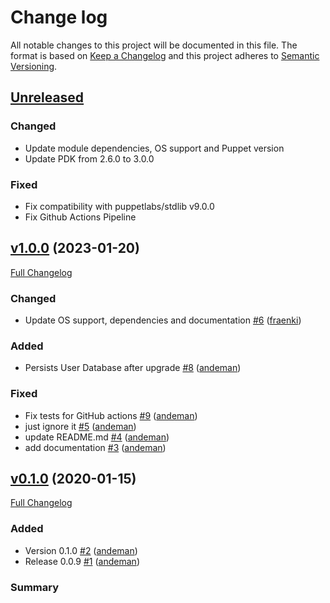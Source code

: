 # Change log
All notable changes to this project will be documented in this file.
The format is based on [Keep a Changelog](http://keepachangelog.com/en/1.0.0/)
and this project adheres to [Semantic Versioning](http://semver.org/spec/v2.0.0.html).

## [Unreleased]

### Changed
* Update module dependencies, OS support and Puppet version
* Update PDK from 2.6.0 to 3.0.0

### Fixed
* Fix compatibility with puppetlabs/stdlib v9.0.0
* Fix Github Actions Pipeline

## [v1.0.0](https://github.com/andeman/puppet-baculaweb/tree/v1.0.0) (2023-01-20)

[Full Changelog](https://github.com/andeman/puppet-baculaweb/compare/v0.1.0...v1.0.0)

### Changed

- Update OS support, dependencies and documentation [\#6](https://github.com/andeman/puppet-baculaweb/pull/6) ([fraenki](https://github.com/fraenki))

### Added

- Persists User Database after upgrade [\#8](https://github.com/andeman/puppet-baculaweb/pull/8) ([andeman](https://github.com/andeman))

### Fixed

- Fix tests for GitHub actions [\#9](https://github.com/andeman/puppet-baculaweb/pull/9) ([andeman](https://github.com/andeman))
- just ignore it [\#5](https://github.com/andeman/puppet-baculaweb/pull/5) ([andeman](https://github.com/andeman))
- update README.md [\#4](https://github.com/andeman/puppet-baculaweb/pull/4) ([andeman](https://github.com/andeman))
- add documentation [\#3](https://github.com/andeman/puppet-baculaweb/pull/3) ([andeman](https://github.com/andeman))

## [v0.1.0](https://github.com/andeman/puppet-baculaweb/tree/v0.1.0) (2020-01-15)

[Full Changelog](https://github.com/andeman/puppet-baculaweb/compare/86f97e742734dc7ad4dfa5c45d2ecb6f8722771b...v0.1.0)

### Added

- Version 0.1.0 [\#2](https://github.com/andeman/puppet-baculaweb/pull/2) ([andeman](https://github.com/andeman))
- Release 0.0.9 [\#1](https://github.com/andeman/puppet-baculaweb/pull/1) ([andeman](https://github.com/andeman))


### Summary

[Unreleased]: https://github.com/andeman/puppet-baculaweb/compare/v1.0.0...HEAD
[v1.0.0]: https://github.com/andeman/puppet-baculaweb/compare/v0.1.0...v1.0.0
